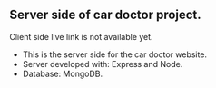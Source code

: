 ## Server side of car doctor project.

Client side live link is not available yet.
- This is the server side for the car doctor website.
- Server developed with: Express and Node.
- Database: MongoDB.
